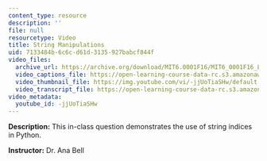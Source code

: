 ```yaml
---
content_type: resource
description: ''
file: null
resourcetype: Video
title: String Manipulations
uid: 7133484b-6c6c-d61d-3135-927babcf844f
video_files:
  archive_url: https://archive.org/download/MIT6.0001F16/MIT6_0001F16_Lecture_03_exercise_01_300k.mp4
  video_captions_file: https://open-learning-course-data-rc.s3.amazonaws.com/6-0001-introduction-to-computer-science-and-programming-in-python-fall-2016/3b43568b5ffb5dac926f47475f090a67_-jjUoTiaSHw.vtt
  video_thumbnail_file: https://img.youtube.com/vi/-jjUoTiaSHw/default.jpg
  video_transcript_file: https://open-learning-course-data-rc.s3.amazonaws.com/6-0001-introduction-to-computer-science-and-programming-in-python-fall-2016/f882a878aec1b9fa77b7aa7502e7e215_-jjUoTiaSHw.pdf
video_metadata:
  youtube_id: -jjUoTiaSHw
---
```


**Description:** This in-class question demonstrates the use of string indices in Python.

**Instructor:** Dr. Ana Bell